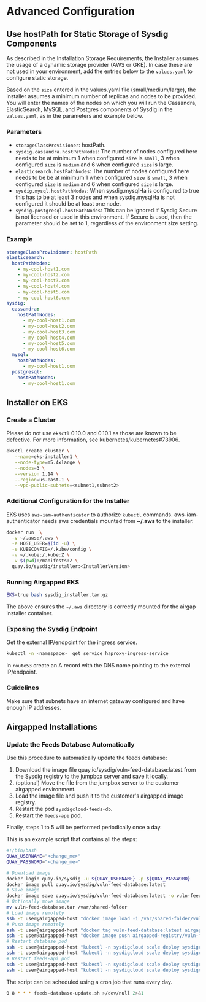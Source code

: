 # Advanced Configuration

## Use hostPath for Static Storage of Sysdig Components

As described in the Installation Storage Requirements, the Installer
assumes the usage of a dynamic storage provider (AWS or GKE). In case these are
not used in your environment, add the entries below to the `values.yaml` to
configure static storage.

Based on the `size` entered in the values.yaml file (small/medium/large), the installer assumes a minimum number of replicas and nodes to be provided.
You will enter the names of the nodes on which you will run the Cassandra,
ElasticSearch, MySQL, and Postgres components of Sysdig in the `values.yaml`, as
in the parameters and example below.

### Parameters

- `storageClassProvisioner`: hostPath.
- `sysdig.cassandra.hostPathNodes`: The number of nodes configured here needs to
be at minimum 1 when configured `size` is `small`, 3 when configured `size` is
`medium` and 6 when configured `size` is large.
- `elasticsearch.hostPathNodes`: The number of nodes configured here needs to be
be at minimum 1 when configured `size` is `small`, 3 when configured `size` is
`medium` and 6 when configured `size` is large.
- `sysdig.mysql.hostPathNodes`: When sysdig.mysqlHa is configured to true this has
to be at least 3 nodes and when sysdig.mysqlHa is not configured it should be
at least one node.
- `sysdig.postgresql.hostPathNodes`: This can be ignored if Sysdig Secure is not
licensed or used in this environment. If Secure is used, then the parameter
should be set to 1, regardless of the environment size setting.

### Example

```yaml
storageClassProvisioner: hostPath
elasticsearch:
  hostPathNodes:
    - my-cool-host1.com
    - my-cool-host2.com
    - my-cool-host3.com
    - my-cool-host4.com
    - my-cool-host5.com
    - my-cool-host6.com
sysdig:
  cassandra:
    hostPathNodes:
      - my-cool-host1.com
      - my-cool-host2.com
      - my-cool-host3.com
      - my-cool-host4.com
      - my-cool-host5.com
      - my-cool-host6.com
  mysql:
    hostPathNodes:
      - my-cool-host1.com
  postgresql:
    hostPathNodes:
      - my-cool-host1.com
```


## Installer on EKS

### Create a Cluster

Please do not use `eksctl` 0.10.0 and 0.10.1 as those are known to be defective. For more information, see kubernetes/kubernetes#73906.
```bash
eksctl create cluster \
   --name=eks-installer1 \
   --node-type=m5.4xlarge \
   --nodes=3 \
   --version 1.14 \
   --region=us-east-1 \
   --vpc-public-subnets=<subnet1,subnet2>
```

### Additional Configuration for the Installer

EKS uses `aws-iam-authenticator` to authorize `kubectl` commands.
aws-iam-authenticator needs aws credentials mounted from **~/.aws** to the installer.
```bash
docker run  \
  -v ~/.aws:/.aws \
  -e HOST_USER=$(id -u) \
  -e KUBECONFIG=/.kube/config \
  -v ~/.kube:/.kube:Z \
  -v $(pwd):/manifests:Z \
  quay.io/sysdig/installer:<InstallerVersion>
```

### Running Airgapped EKS

```bash
EKS=true bash sysdig_installer.tar.gz
```

The above ensures the `~/.aws` directory is correctly mounted for the airgap
installer container.

### Exposing the Sysdig Endpoint

Get the external IP/endpoint for the ingress service.
```bash
kubectl -n <namespace>  get service haproxy-ingress-service
```
In `route53` create an A record with the DNS name pointing to the external IP/endpoint.

### Guidelines

Make sure that subnets have an internet gateway configured and have enough IP addresses.

## Airgapped Installations

### Update the Feeds Database Automatically

Use this procedure to automatically update the feeds database:

1. Download the image file quay.io/sysdig/vuln-feed-database:latest from the Sysdig registry to the jumpbox server and save it locally.
2. (optional) Move the file from the jumpbox server to the customer airgapped environment. 
3. Load the image file and push it to the customer's airgapped image registry.
4. Restart the pod `sysdigcloud-feeds-db`.
5. Restart the `feeds-api` pod.

Finally, steps 1 to 5 will be performed periodically once a day.

This is an example script that contains all the steps:
```bash
#!/bin/bash
QUAY_USERNAME="<change_me>"
QUAY_PASSWORD="<change_me>"

# Download image
docker login quay.io/sysdig -u ${QUAY_USERNAME} -p ${QUAY_PASSWORD}
docker image pull quay.io/sysdig/vuln-feed-database:latest
# Save image
docker image save quay.io/sysdig/vuln-feed-database:latest -o vuln-feed-database.tar
# Optionally move image
mv vuln-feed-database.tar /var/shared-folder
# Load image remotely
ssh -t user@airgapped-host "docker image load -i /var/shared-folder/vuln-feed-database.tar"
# Push image remotely
ssh -t user@airgapped-host "docker tag vuln-feed-database:latest airgapped-registry/vuln-feed-database:latest"
ssh -t user@airgapped-host "docker image push airgapped-registry/vuln-feed-database:latest"
# Restart database pod
ssh -t user@airgapped-host "kubectl -n sysdigcloud scale deploy sysdigcloud-feeds-db --replicas=0"
ssh -t user@airgapped-host "kubectl -n sysdigcloud scale deploy sysdigcloud-feeds-db --replicas=1"
# Restart feeds-api pod
ssh -t user@airgapped-host "kubectl -n sysdigcloud scale deploy sysdigcloud-feeds-api --replicas=0"
ssh -t user@airgapped-host "kubectl -n sysdigcloud scale deploy sysdigcloud-feeds-api --replicas=1"
```

The script can be scheduled using a cron job that runs every day.
```bash
0 8 * * * feeds-database-update.sh >/dev/null 2>&1
```
